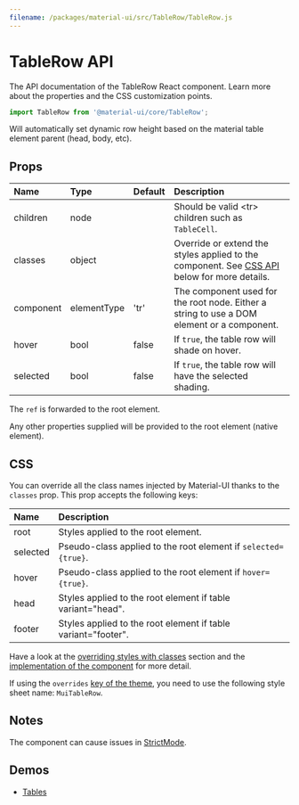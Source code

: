 ```yaml
---
filename: /packages/material-ui/src/TableRow/TableRow.js
---
```


<!--- This documentation is automatically generated, do not try to edit it. -->

# TableRow API

<p class="description">The API documentation of the TableRow React component. Learn more about the properties and the CSS customization points.</p>

```js
import TableRow from '@material-ui/core/TableRow';
```

Will automatically set dynamic row height
based on the material table element parent (head, body, etc).

## Props

| Name | Type | Default | Description |
|:-----|:-----|:--------|:------------|
| <span class="prop-name">children</span> | <span class="prop-type">node</span> |  | Should be valid &lt;tr> children such as `TableCell`. |
| <span class="prop-name">classes</span> | <span class="prop-type">object</span> |  | Override or extend the styles applied to the component. See [CSS API](#css) below for more details. |
| <span class="prop-name">component</span> | <span class="prop-type">elementType</span> | <span class="prop-default">'tr'</span> | The component used for the root node. Either a string to use a DOM element or a component. |
| <span class="prop-name">hover</span> | <span class="prop-type">bool</span> | <span class="prop-default">false</span> | If `true`, the table row will shade on hover. |
| <span class="prop-name">selected</span> | <span class="prop-type">bool</span> | <span class="prop-default">false</span> | If `true`, the table row will have the selected shading. |

The `ref` is forwarded to the root element.

Any other properties supplied will be provided to the root element (native element).

## CSS

You can override all the class names injected by Material-UI thanks to the `classes` prop.
This prop accepts the following keys:


| Name | Description |
|:-----|:------------|
| <span class="prop-name">root</span> | Styles applied to the root element.
| <span class="prop-name">selected</span> | Pseudo-class applied to the root element if `selected={true}`.
| <span class="prop-name">hover</span> | Pseudo-class applied to the root element if `hover={true}`.
| <span class="prop-name">head</span> | Styles applied to the root element if table variant="head".
| <span class="prop-name">footer</span> | Styles applied to the root element if table variant="footer".

Have a look at the [overriding styles with classes](/customization/components/#overriding-styles-with-classes) section
and the [implementation of the component](https://github.com/mui-org/material-ui/blob/master/packages/material-ui/src/TableRow/TableRow.js)
for more detail.

If using the `overrides` [key of the theme](/customization/themes/#css),
you need to use the following style sheet name: `MuiTableRow`.

## Notes

The component can cause issues in [StrictMode](https://reactjs.org/docs/strict-mode.html).

## Demos

- [Tables](/components/tables/)

